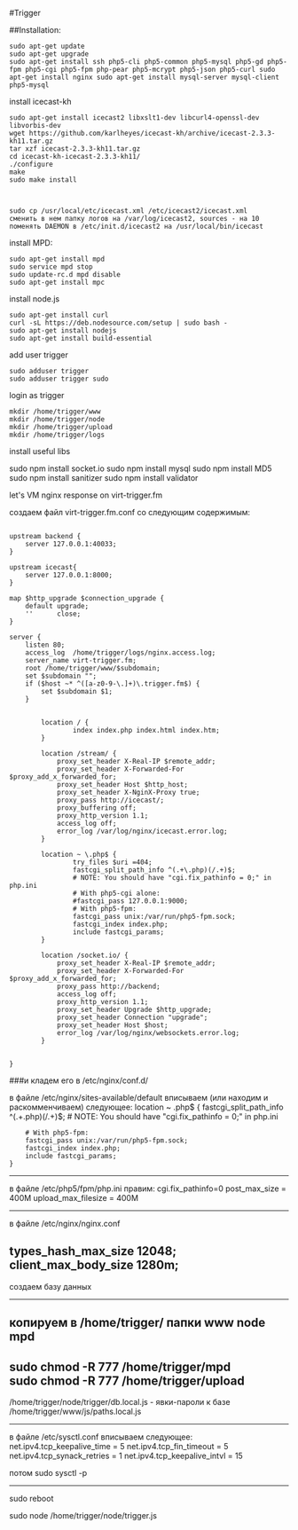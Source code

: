 #Trigger

##Installation:

    sudo apt-get update
    sudo apt-get upgrade
    sudo apt-get install ssh php5-cli php5-common php5-mysql php5-gd php5-fpm php5-cgi php5-fpm php-pear php5-mcrypt php5-json php5-curl sudo apt-get install nginx sudo apt-get install mysql-server mysql-client php5-mysql

install icecast-kh

    sudo apt-get install icecast2 libxslt1-dev libcurl4-openssl-dev libvorbis-dev
    wget https://github.com/karlheyes/icecast-kh/archive/icecast-2.3.3-kh11.tar.gz
    tar xzf icecast-2.3.3-kh11.tar.gz
    cd icecast-kh-icecast-2.3.3-kh11/
    ./configure
    make
    sudo make install
    
    
    
    sudo cp /usr/local/etc/icecast.xml /etc/icecast2/icecast.xml
    сменить в нем папку логов на /var/log/icecast2, sources - на 10
    поменять DAEMON в /etc/init.d/icecast2 на /usr/local/bin/icecast

install MPD:

    sudo apt-get install mpd
    sudo service mpd stop
    sudo update-rc.d mpd disable
    sudo apt-get install mpc
    
install node.js

    sudo apt-get install curl
    curl -sL https://deb.nodesource.com/setup | sudo bash -
    sudo apt-get install nodejs
    sudo apt-get install build-essential
    
add user trigger

    sudo adduser trigger
    sudo adduser trigger sudo

login as trigger

    mkdir /home/trigger/www
    mkdir /home/trigger/node
    mkdir /home/trigger/upload
    mkdir /home/trigger/logs

install useful libs
    
sudo npm install socket.io
sudo npm install mysql
sudo npm install MD5
sudo npm install sanitizer
sudo npm install validator

let's VM nginx response on virt-trigger.fm

создаем файл virt-trigger.fm.conf со следующим содержимым:

```nginx

upstream backend {
    server 127.0.0.1:40033;
}

upstream icecast{
    server 127.0.0.1:8000;
}

map $http_upgrade $connection_upgrade {
    default upgrade;
    ''      close;
}

server {
    listen 80;
    access_log  /home/trigger/logs/nginx.access.log;
    server_name virt-trigger.fm;
    root /home/trigger/www/$subdomain;
    set $subdomain "";
    if ($host ~* ^([a-z0-9-\.]+)\.trigger.fm$) {
        set $subdomain $1;
    }


        location / {
                index index.php index.html index.htm;
        }

        location /stream/ {
            proxy_set_header X-Real-IP $remote_addr;
            proxy_set_header X-Forwarded-For $proxy_add_x_forwarded_for;
            proxy_set_header Host $http_host;
            proxy_set_header X-NginX-Proxy true;
            proxy_pass http://icecast/;
            proxy_buffering off;
            proxy_http_version 1.1;
            access_log off;
            error_log /var/log/nginx/icecast.error.log;
        }

        location ~ \.php$ {
                try_files $uri =404;
                fastcgi_split_path_info ^(.+\.php)(/.+)$;
                # NOTE: You should have "cgi.fix_pathinfo = 0;" in php.ini
                # With php5-cgi alone:
                #fastcgi_pass 127.0.0.1:9000;
                # With php5-fpm:
                fastcgi_pass unix:/var/run/php5-fpm.sock;
                fastcgi_index index.php;
                include fastcgi_params;
        }

        location /socket.io/ {
            proxy_set_header X-Real-IP $remote_addr;
            proxy_set_header X-Forwarded-For $proxy_add_x_forwarded_for;
            proxy_pass http://backend;
            access_log off;
            proxy_http_version 1.1;
            proxy_set_header Upgrade $http_upgrade;
            proxy_set_header Connection "upgrade";
            proxy_set_header Host $host;
            error_log /var/log/nginx/websockets.error.log;
        }


}

```

###и кладем его в /etc/nginx/conf.d/

в файле /etc/nginx/sites-available/default вписываем (или находим и раскомменчиваем) следующее:
location ~ \.php$ {
		fastcgi_split_path_info ^(.+\.php)(/.+)$;
		# NOTE: You should have "cgi.fix_pathinfo = 0;" in php.ini
	
		# With php5-fpm:
		fastcgi_pass unix:/var/run/php5-fpm.sock;
		fastcgi_index index.php;
		include fastcgi_params;
	}

------------------------
в файле /etc/php5/fpm/php.ini правим:
cgi.fix_pathinfo=0
post_max_size = 400M
upload_max_filesize = 400M

------------------------
в файле /etc/nginx/nginx.conf

types_hash_max_size 12048;
client_max_body_size 1280m;
-----------------------


создаем базу данных

------------------------

копируем в /home/trigger/ папки
www
node
mpd
------------------------
sudo chmod -R 777 /home/trigger/mpd		
sudo chmod -R 777 /home/trigger/upload
------------------------



/home/trigger/node/trigger/db.local.js - явки-пароли к базе
/home/trigger/www/js/paths.local.js

------------------------

в файле /etc/sysctl.conf вписываем следующее:
net.ipv4.tcp_keepalive_time = 5
net.ipv4.tcp_fin_timeout = 5
net.ipv4.tcp_synack_retries = 1
net.ipv4.tcp_keepalive_intvl = 15

потом 
sudo sysctl -p

------------------------

sudo reboot

sudo node /home/trigger/node/trigger.js
